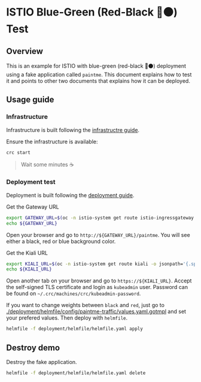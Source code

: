 # ISTIO Blue-Green (Red-Black 🔴⚫️) Test

## Overview

This is an example for ISTIO with blue-green (red-black 🔴⚫️) deployment using a fake application called `paintme`.
This document explains how to test it and points to other two documents that explains how it can be deployed.

## Usage guide

### Infrastructure

Infrastructure is built following the [infrastructre guide](./documentation/infrastructure.md).

Ensure the infrastructure is available:

```bash
crc start
```

> Wait some minutes ☕️

### Deployment test

Deployment is built following the [deployment guide](./documentation/deployment.md).

Get the Gateway URL

```bash
export GATEWAY_URL=$(oc -n istio-system get route istio-ingressgateway -o jsonpath='{.spec.host}')
echo ${GATEWAY_URL}
```

Open your browser and go to `http://${GATEWAY_URL}/paintme`. You will see either a black, red or blue background color.

Get the Kiali URL

```bash
export KIALI_URL=$(oc -n istio-system get route kiali -o jsonpath='{.spec.host}')
echo ${KIALI_URL}
```

Open another tab on your browser and go to `https://${KIALI_URL}`. Accept the self-signed TLS certificate and login as `kubeadmin` user. Password can be found on `~/.crc/machines/crc/kubeadmin-password`.

If you want to change weights between `black` and `red`, just go to [./deployment/helmfile/config/paintme-traffic/values.yaml.gotmpl](./deployment/helmfile/config/paintme-traffic/values.yaml.gotmpl) and set your prefered values. Then deploy with `helmfile`.

```bash
helmfile -f deployment/helmfile/helmfile.yaml apply
```

## Destroy demo

Destroy the fake application.

```bash
helmfile -f deployment/helmfile/helmfile.yaml delete
```
